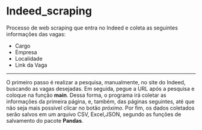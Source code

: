 # Indeed_scraping
Processo de web scraping que entra no Indeed e coleta as seguintes informações das vagas: 
- Cargo
- Empresa
- Localidade
- Link da Vaga
*****
O primeiro passo é realizar a pesquisa, manualmente, no site do Indeed, buscando as vagas desejadas.
Em seguida, pegue a URL após a pesquisa e coloque na função **main**. Dessa forma, o programa irá coletar as informações da primeira página, e, também, das páginas seguintes, até que não seja mais possível clicar no botão *próximo*. 
Por fim, os dados coletados serão salvos em um arquivo CSV, Excel,JSON, segundo as funções de salvamento do pacote **Pandas**.

